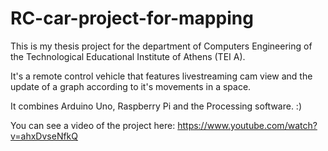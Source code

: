 # RC-car-project-for-mapping

This is my thesis project for the department of Computers Engineering of the Technological Educational 
Institute of Athens (TEI A). 

It's a remote control vehicle that features livestreaming cam view and the update of a graph according to it's 
movements in a space. 

It combines Arduino Uno, Raspberry Pi and the Processing software. :)

You can see a video of the project here: 
https://www.youtube.com/watch?v=ahxDvseNfkQ
